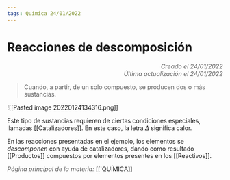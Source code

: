 ```yaml
---
tags: Química 24/01/2022
---
```


# Reacciones de descomposición
<div style="text-align: right; opacity: 0.7; font-style: italic;">Creado el 24/01/2022</div>
<div style="text-align: right; opacity: 0.7; font-style: italic;">Última actualización el 24/01/2022</div>

> Cuando, a partir, de un solo compuesto, se producen dos o más sustancias.


![[Pasted image 20220124134316.png]]

Este tipo de sustancias requieren de ciertas condiciones especiales, llamadas [[Catalizadores]].
En este caso, la letra $\Delta$ significa calor.

En las reacciones presentadas en el ejemplo, los elementos se *descomponen* con ayuda de catalizadores, dando como resultado [[Productos]] compuestos por elementos presentes en los [[Reactivos]].

<span style="opacity: 0.7; font-style: italic;">Página principal de la materia:</span> [['QUÍMICA]]